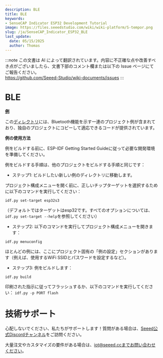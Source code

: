 ```yaml
---
description: BLE
title: BLE
keywords:
- SenseCAP Indicator ESP32 Development Tutorial
image: https://files.seeedstudio.com/wiki/wiki-platform/S-tempor.png
slug: /ja/SenseCAP_Indicator_ESP32_BLE
last_update:
  date: 05/15/2025
  author: Thomas
---
```

:::note
この文書は AI によって翻訳されています。内容に不正確な点や改善すべき点がございましたら、文書下部のコメント欄または以下の Issue ページにてご報告ください。  
https://github.com/Seeed-Studio/wiki-documents/issues
:::

# **BLE**

[**例**](https://github.com/espressif/esp-idf/tree/master/examples/bluetooth)

この[ディレクトリ](https://github.com/espressif/esp-idf/tree/master/examples/bluetooth)には、Bluetooth機能を示す一連のプロジェクト例が含まれており、独自のプロジェクトにコピーして適応できるコードが提供されています。

**例の使用方法**

例をビルドする前に、ESP-IDF Getting Started Guideに従って必要な開発環境を準備してください。

例をビルドする手順は、他のプロジェクトをビルドする手順と同じです：

- ステップ1: ビルドしたい新しい例のディレクトリに移動します。

プロジェクト構成メニューを開く前に、正しいチップターゲットを選択するために以下のコマンドを実行してください：

`idf.py set-target esp32s3`

（デフォルトではターゲットはesp32です。すべてのオプションについては、`idf.py set-target --help`を参照してください）

- ステップ2: 以下のコマンドを実行してプロジェクト構成メニューを開きます：

`idf.py menuconfig`

ほとんどの例には、ここにプロジェクト固有の「例の設定」セクションがあります（例えば、使用するWiFi SSIDとパスワードを設定するなど）。

- ステップ3: 例をビルドします：

`idf.py build`

印刷された指示に従ってフラッシュするか、以下のコマンドを実行してください：
`idf.py -p PORT flash`

# **技術サポート**

心配しないでください、私たちがサポートします！質問がある場合は、[Seeed公式Discordチャンネル](https://discord.com/invite/QqMgVwHT3X)をご訪問ください。

大量注文やカスタマイズの要件がある場合は、iot@seeed.ccまでお問い合わせください。